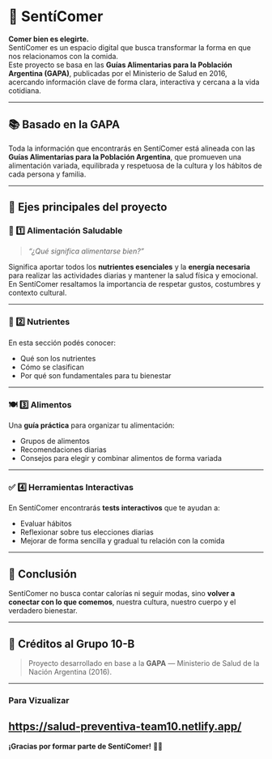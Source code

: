# 🥗 SentíComer

**Comer bien es elegirte.**  
SentíComer es un espacio digital que busca transformar la forma en que nos relacionamos con la comida.  
Este proyecto se basa en las **Guías Alimentarias para la Población Argentina (GAPA)**, publicadas por el Ministerio de Salud en 2016, acercando información clave de forma clara, interactiva y cercana a la vida cotidiana.

---

## 📚 Basado en la GAPA

Toda la información que encontrarás en SentíComer está alineada con las **Guías Alimentarias para la Población Argentina**, que promueven una alimentación variada, equilibrada y respetuosa de la cultura y los hábitos de cada persona y familia.

---

## 🧩 Ejes principales del proyecto

### 🍎 1️⃣ Alimentación Saludable

> *“¿Qué significa alimentarse bien?”*

Significa aportar todos los **nutrientes esenciales** y la **energía necesaria** para realizar las actividades diarias y mantener la salud física y emocional.  
En SentíComer resaltamos la importancia de respetar gustos, costumbres y contexto cultural.

---

### 🧬 2️⃣ Nutrientes

En esta sección podés conocer:
- Qué son los nutrientes
- Cómo se clasifican
- Por qué son fundamentales para tu bienestar

---

### 🍽️ 3️⃣ Alimentos

Una **guía práctica** para organizar tu alimentación:
- Grupos de alimentos
- Recomendaciones diarias
- Consejos para elegir y combinar alimentos de forma variada

---

### ✅ 4️⃣ Herramientas Interactivas

En SentíComer encontrarás **tests interactivos** que te ayudan a:
- Evaluar hábitos
- Reflexionar sobre tus elecciones diarias
- Mejorar de forma sencilla y gradual tu relación con la comida

---

## 🙌 Conclusión

SentíComer no busca contar calorías ni seguir modas, sino **volver a conectar con lo que comemos**, nuestra cultura, nuestro cuerpo y el verdadero bienestar.

---

## 📌 Créditos al Grupo 10-B



> Proyecto desarrollado en base a la **GAPA** — Ministerio de Salud de la Nación Argentina (2016).

---
### Para Vizualizar
https://salud-preventiva-team10.netlify.app/
---
**¡Gracias por formar parte de SentíComer!** 🌿✨

